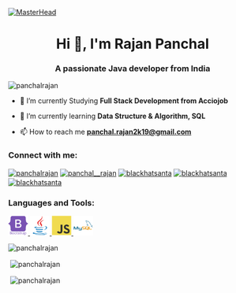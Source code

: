 [![MasterHead](https://raw.githubusercontent.com/sagar-viradiya/sagar-viradiya/master/resources/banner.png)](https://github.com/panchalrajan)
<h1 align="center">Hi 👋, I'm Rajan Panchal</h1>
<h3 align="center">A passionate Java developer from India</h3>

<p align="left"> <img src="https://komarev.com/ghpvc/?username=panchalrajan&label=Profile%20views&color=0e75b6&style=flat" alt="panchalrajan" /> </p>

- 🔭 I’m currently Studying **Full Stack Development from Acciojob**

- 🌱 I’m currently learning **Data Structure & Algorithm, SQL**

- 📫 How to reach me **panchal.rajan2k19@gmail.com**

<h3 align="left">Connect with me:</h3>
<p align="left">
<a href="https://www.linkedin.com/in/panchalrajan" target="blank"><img align="center" src="https://upload.wikimedia.org/wikipedia/commons/thumb/8/81/LinkedIn_icon.svg/1024px-LinkedIn_icon.svg.png" alt="panchalrajan" height="40" width="40" /></a>
<a href="https://www.instagram.com/panchal__rajan" target="blank"><img align="center" src="https://upload.wikimedia.org/wikipedia/commons/thumb/e/e7/Instagram_logo_2016.svg/1024px-Instagram_logo_2016.svg.png" alt="panchal__rajan" height="40" width="40" /></a>
<a href="https://www.leetcode.com/blackhatsanta" target="blank"><img align="center" src="https://upload.wikimedia.org/wikipedia/commons/thumb/a/ab/LeetCode_logo_white_no_text.svg/867px-LeetCode_logo_white_no_text.svg.png" alt="blackhatsanta" height="40" width="40" /></a>
<a href="https://www.codechef.com/users/blackhatsanta" target="blank"><img align="center" src="https://cdn.jsdelivr.net/npm/simple-icons@3.1.0/icons/codechef.svg" alt="blackhatsanta" height="40" width="40" /></a>
<a href="https://www.hackerrank.com/blackhatsanta" target="blank"><img align="center" src="https://upload.wikimedia.org/wikipedia/commons/thumb/4/40/HackerRank_Icon-1000px.png/900px-HackerRank_Icon-1000px.png" alt="blackhatsanta" height="40" width="40" /></a>
</p>

<h3 align="left">Languages and Tools:</h3>
<p align="left"> <a href="https://getbootstrap.com" target="_blank" rel="noreferrer"> <img src="https://raw.githubusercontent.com/devicons/devicon/master/icons/bootstrap/bootstrap-plain-wordmark.svg" alt="bootstrap" width="40" height="40"/> </a> <a href="https://www.java.com" target="_blank" rel="noreferrer"> <img src="https://raw.githubusercontent.com/devicons/devicon/master/icons/java/java-original.svg" alt="java" width="40" height="40"/> </a> <a href="https://developer.mozilla.org/en-US/docs/Web/JavaScript" target="_blank" rel="noreferrer"> <img src="https://raw.githubusercontent.com/devicons/devicon/master/icons/javascript/javascript-original.svg" alt="javascript" width="40" height="40"/> </a> <a href="https://www.mysql.com/" target="_blank" rel="noreferrer"> <img src="https://raw.githubusercontent.com/devicons/devicon/master/icons/mysql/mysql-original-wordmark.svg" alt="mysql" width="40" height="40"/> </a> </p>

<p>&nbsp;<img align="left" src="https://github-readme-stats.vercel.app/api/top-langs?username=panchalrajan&show_icons=true&locale=en&layout=compact" alt="panchalrajan" /></p>

<p>&nbsp;<img align="center" src="https://github-readme-stats.vercel.app/api?username=panchalrajan&show_icons=true&locale=en" alt="panchalrajan" /></p>

<p>&nbsp;<img align="center" src="https://github-readme-streak-stats.herokuapp.com/?user=panchalrajan&" alt="panchalrajan" /></p>
